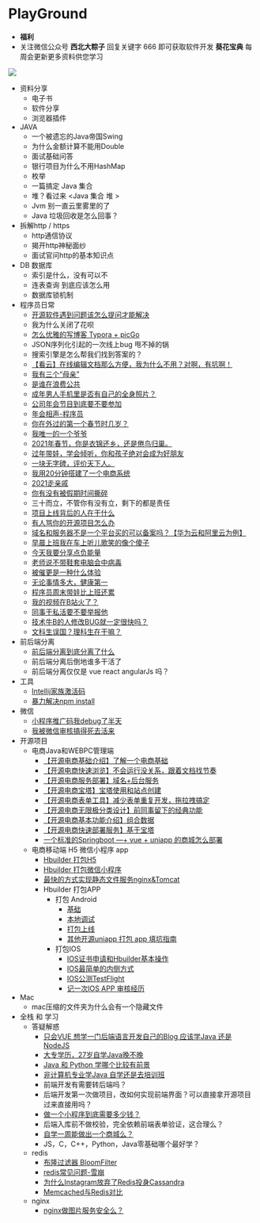 # PlayGround
- **福利**
- 关注微信公众号 **西北大粽子** 回复关键字 666 即可获取软件开发 **葵花宝典** 每周会更新更多资料供您学习

![](https://gitee.com/stivepeim/img4mk/raw/master/20210304160227.png)
- 资料分享
  - 电子书
  - 软件分享
  - 浏览器插件
- JAVA
    - 一个被遗忘的Java帝国Swing
    - 为什么金额计算不能用Double
    - 面试基础问答
    - 银行项目为什么不用HashMap
    - 枚举
    - 一篇搞定 Java 集合
    - 堆？看过来 <Java 集合 堆 >
    - Jvm 别一直云里雾里的了
    - Java 垃圾回收是怎么回事？
- 拆解http / https
  - http通信协议
  - 揭开http神秘面纱
  - 面试官问http的基本知识点
- DB 数据库
  - 索引是什么，没有可以不
  - 连表查询 到底应该怎么用
  - 数据库锁机制
- 程序员日常
    - [开源软件遇到问题该怎么提问才能解决](https://mp.weixin.qq.com/s/-ltoJWH7Iatwg8V5ydgaXA)
    - 我为什么关闭了花呗
    - [怎么优雅的写博客 Typora + picGo](https://mp.weixin.qq.com/s/KgtAJ4C13FHMQriXk4aIng)
    - JSON序列化引起的一次线上bug 甩不掉的锅
    - 搜索引擎是怎么帮我们找到答案的？
    - [【看云】在线编辑文档那么方便，我为什么不用？对啊，有坑啊！](https://mp.weixin.qq.com/s/WHwsyJ1fsFA1AC0jR3C2FQ)
    - [我有三个“母亲”](https://mp.weixin.qq.com/s/i1Qk_115BeUx1qA7A1VyEw)
    - [是谁在浪费公共](https://mp.weixin.qq.com/s/20_izEv9WtIn12bCO95GjA)
    - [成年男人手机里是否有自己的全身照片？](https://mp.weixin.qq.com/s/N0J_HlPqqbwNCn1f-n4rog)
    - [公司年会节目到底要不要参加](https://mp.weixin.qq.com/s/8ZbSFDO9luRLS83qjmwbdw)
    - [年会相声-程序员](https://mp.weixin.qq.com/s/gJ582Uq5HLyGqEoG4SbhCw)
    - [你在外过的第一个春节时几岁？](https://mp.weixin.qq.com/s/ALipofE4zYQkneQIyU016g)
    - [我唯一的一个爷爷](https://mp.weixin.qq.com/s/fWzD_-bx4JGrEOexRzFIMg)
    - [2021年春节，你是衣锦还乡，还是倦鸟归巢。](https://mp.weixin.qq.com/s/ZZRc4_cZZ1Ozq3LZu4CFSQ)
    - [过年带娃，学会倾听，你和孩子绝对会成为好朋友](https://mp.weixin.qq.com/s/LZGpO-DvGteVN4AwBuqlVA)
    - [一块无字碑，评价天下人。](https://mp.weixin.qq.com/s/lDaBLoYX71Six9XALtikfg)
    - [我用20分钟搭建了一个电商系统](https://mp.weixin.qq.com/s/E6k_UU3Nx3-x6KegwO2DsA)
    - [2021走亲戚](https://mp.weixin.qq.com/s/SuujF-YCZczsT6uDLeONPw)
    - [你有没有被假期时间撕碎](https://mp.weixin.qq.com/s/OVgLsKN8n3mKsrqe3Q9IgA)
    - 三十而立，不管你有没有立，剩下的都是责任
    - [项目上线背后的人在干什么](https://mp.weixin.qq.com/s/M9QOxWxfprhuxtUOYr6ySw)
    - [有人骂你的开源项目怎么办](https://mp.weixin.qq.com/s/05vsJZ6cl--g1JGihPdFKQ)
    - [域名和服务器不是一个平台买的可以备案吗？【华为云和阿里云为例】](https://mp.weixin.qq.com/s/nzWpOKJShpJtIHIApmfKmQ)
    - [早晨上班我在车上听儿歌笑的像个傻子](https://mp.weixin.qq.com/s/Lz2Q8Sy2VUjkfsB8qWYCXA)
    - [今天我要分享点负能量](https://mp.weixin.qq.com/s/d6pWlr-Rl8rhdjyb4YGwCg)
    - [老师说不带鞋套电脑会中病毒](https://mp.weixin.qq.com/s/y1e5AkaE9BccEBmGYUbrNg)
    - [被催更是一种什么体验](https://mp.weixin.qq.com/s/gG2rmwu3k1eTjEa8TcH7Jw)
    - [无论事情多大，健康第一](https://mp.weixin.qq.com/s/VRhovoWRFouhqOLaQo0pnQ)
    - [程序员周末带娃比上班还累](https://mp.weixin.qq.com/s/0o_-RRyGgDgnGznVtY4Org)
    - [我的视频在B站火了？](https://mp.weixin.qq.com/s/mmJpGMJxEYMDxyNUQvworg)
    - [同事干私活要不要举报他](https://mp.weixin.qq.com/s/MhjwZ8ppS12LJagvml0GJQ)
    - [技术牛B的人修改BUG就一定很快吗？](https://mp.weixin.qq.com/s/FWWUlD9Gsl332ACnylBweA)
    - [文科生误国？理科生在干嘛？](https://mp.weixin.qq.com/s/Ia0MAiNtUq07GQit0PAh1Q)
- 前后端分离
    - [前后端分离到底分离了什么](https://mp.weixin.qq.com/s/2cUQlbakZNDQhtkBq8D_2g)
    - 前后端分离后倒地谁多干活了
    - 前后端分离仅仅是 vue react angularJs 吗？
- 工具
    - [Intellij家族激活码](https://mp.weixin.qq.com/s/gtqT47LQLZPG0rcfGWfKNQ)
    - [暴力解决npm install](https://mp.weixin.qq.com/s/mmirwpKF9-DkKr7zu4_tTA)
- 微信
    - [小程序推广码我debug了半天](https://mp.weixin.qq.com/s/QmxgtTdqf2xvMhX_UgtrXA)
    - [我被微信审核搞得死去活来](https://mp.weixin.qq.com/s/CWEW8Mn0A2xeU6w1pHvW7Q)
- 开源项目
    - 电商Java和WEBPC管理端
        - [【开源电商基础介绍】了解一个电商基础](https://mp.weixin.qq.com/s/d7TAOzcCtjpNwqqAeU8ftA)
        - [【开源电商快速浏览】不会运行没关系，跟着文档找节奏](https://mp.weixin.qq.com/s/DrRn0Zx-WPMe_Ocg7Oo1MA)
        - [【开源电商服务部署】域名+后台服务](https://mp.weixin.qq.com/s/s5CqqlcLrDsLY8NEU47_4w)
        - [【开源电商宝塔】宝塔使用和站点创建](https://mp.weixin.qq.com/s/2TDLMvmZM1EXDnJ39kR6Qw)
        - [【开源电商表单工具】减少表单重复开发，拖拉拽搞定](https://mp.weixin.qq.com/s/1an2WYS10rwtWzQobs34kQ)
        - [【开源电商无限极分类设计】前同事留下的经典功能](https://mp.weixin.qq.com/s/e8TNaRpdX71C74O3BtBa7A)
        - [【开源电商基本功能介绍】组合数据](https://mp.weixin.qq.com/s/naRUwGHY1bOn9UepeOErTg)
        - [【开源电商快速部署服务】基于宝塔](https://mp.weixin.qq.com/s/VZ5zCuScA-zZzZCYxfxByA)
        - [一个标准的Springboot —+ vue + uniapp 的商城怎么部署](https://mp.weixin.qq.com/s/eFTr3-3w_5vA5veCdyCzZw)
    - 电商移动端 H5 微信小程序 app
        - [Hbuilder 打包H5](https://mp.weixin.qq.com/s/RJcxuETOyGF5g2eEKmiUSQ)
        - [Hbuilder 打包微信小程序](https://mp.weixin.qq.com/s/KAqJFGVoZGWs5gdq1-zU2A)
        - [最快的方式实现静态文件服务nginx&Tomcat](https://mp.weixin.qq.com/s/pmx1n55imSBUHTOIOi-Rlw)
        - Hbuilder 打包APP
            - 打包 Android
                - [基础](https://mp.weixin.qq.com/s/ow89et99BKHZjYJ8KxnmTw)
                - [本地调试](https://mp.weixin.qq.com/s/mcRxziGvJTt_8Skb8ucZTg)
                - [打包上线](https://mp.weixin.qq.com/s/VF9HDfmgZvx-MD9kXQbJcw)
                - [其他开源uniapp 打包 app 填坑指南](https://mp.weixin.qq.com/s/jbFjzdPu6Q1FKSZ7KkRQmA)
            - 打包IOS
                - [IOS证书申请和Hbuilder基本操作](https://mp.weixin.qq.com/s/JS8zp34NmB-tQBnoupuJyw)
                - [IOS最简单的内侧方式](https://mp.weixin.qq.com/s/qCkPRJZNWeRnm1-P7XLr1w)
                - [IOS公测TestFlight](https://mp.weixin.qq.com/s/t6x28PD35hH2JH3rpHTmTg)
                - [记一次IOS APP 审核经历](https://mp.weixin.qq.com/s/dhzqK03WvAvB6KIhW9-CsQ)
- Mac
    - mac压缩的文件夹为什么会有一个隐藏文件
- 全栈 和 学习
    - 答疑解惑
        - [只会VUE 想学一门后端语言开发自己的Blog 应该学Java 还是 NodeJS](https://mp.weixin.qq.com/s/-OHpgz9aoIJ6nnnf7aa4_g)
        - [大专学历，27岁自学Java晚不晚](https://mp.weixin.qq.com/s/6_sjHdsLitH8c-ueCPvdJQ)
        - [Java 和 Python 学哪个比较有前景](https://mp.weixin.qq.com/s/77vN8D2imH4DWrfq36-C-w)
        - [非计算机专业学Java 自学还是去培训班](https://mp.weixin.qq.com/s/KsoX5etAtNS6pHP1qRqSNg)
        - 前端开发有需要转后端吗？
        - 后端开发第一次做项目，改如何实现前端界面？可以直接拿开源项目过来直接用吗？
        - [做一个小程序到底需要多少钱？](https://mp.weixin.qq.com/s/75x5dhIbjHIKUkqNS7ypEw)
        - 后端入库前不做校验，完全依赖前端表单验证，这合理么？
        - [自学一周能做出一个商城么？](https://mp.weixin.qq.com/s/QLf5vM9OSAf2eXSZCviHHQ)
        - JS，C，C++，Python，Java零基础哪个最好学？
    - redis
        - [布隆过滤器 BloomFilter](https://mp.weixin.qq.com/s/lrw1Hb1Wg-2wW9S1bCkAfA)
        - [redis常见问题-雪崩](https://mp.weixin.qq.com/s/BTEs8VxQJXWK1T66hRCBdw)
        - [为什么Instagram放弃了Redis投身Cassandra](https://mp.weixin.qq.com/s/FboYYyLfbhSg7YumdMy_aw)
        - [Memcached与Redis对比](https://mp.weixin.qq.com/s/AFmcAkDxHNZxr4rxOLBzgA)
    - nginx
        - [nginx做图片服务安全么？](https://mp.weixin.qq.com/s/rcp3PgYKxeonYe_obHIczQ)

